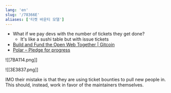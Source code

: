 ```yaml
---
lang: 'en'
slug: '/78366E'
aliases: ['티켓 바운티 모델']
---
```


- What if we pay devs with the number of tickets they get done?
  - It's like a sushi table but with issue tickets
- [Build and Fund the Open Web Together | Gitcoin](https://gitcoin.co/)
- [Polar – Pledge for progress](https://polar.sh/)

![[7BA114.png]]

![[3E3837.png]]

IMO their mistake is that they are using ticket bounties to pull new people in. This should, instead, work in favor of the maintainers themselves.
